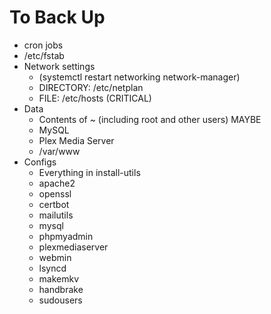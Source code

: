 # To Back Up
* cron jobs
* /etc/fstab
* Network settings
  * (systemctl restart networking network-manager)
  * DIRECTORY: /etc/netplan
  * FILE: /etc/hosts (CRITICAL)
* Data
  * Contents of ~ (including root and other users) MAYBE
  * MySQL
  * Plex Media Server
  * /var/www
* Configs
  * Everything in install-utils
  * apache2
  * openssl
  * certbot
  * mailutils
  * mysql
  * phpmyadmin
  * plexmediaserver
  * webmin
  * lsyncd
  * makemkv
  * handbrake
  * sudousers